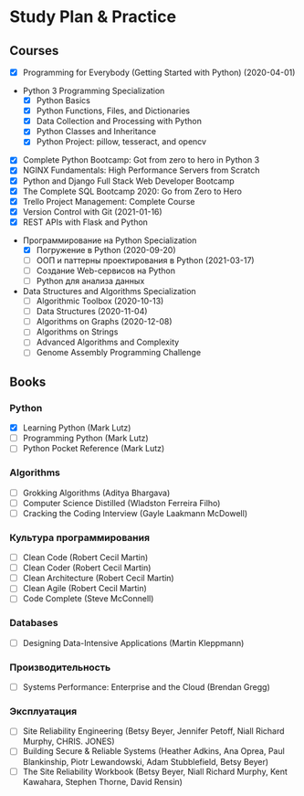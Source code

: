 # Study Plan & Practice

## Courses

- [x] Programming for Everybody (Getting Started with Python) (2020-04-01)

 - Python 3 Programming Specialization
	- [x] Python Basics
	- [x] Python Functions, Files, and Dictionaries
	- [x] Data Collection and Processing with Python
	- [x] Python Classes and Inheritance
	- [x] Python Project: pillow, tesseract, and opencv

- [x] Complete Python Bootcamp: Got from zero to hero in Python 3
- [x] NGINX Fundamentals: High Performance Servers from Scratch
- [x] Python and Django Full Stack Web Developer Bootcamp
- [x] The Complete SQL Bootcamp 2020: Go from Zero to Hero
- [x] Trello Project Management: Complete Course
- [x] Version Control with Git (2021-01-16)
- [x] REST APIs with Flask and Python

- Программирование на Python Specialization
	- [x] Погружение в Python (2020-09-20)
	- [ ] ООП и паттерны проектирования в Python (2021-03-17)
	- [ ] Создание Web-сервисов на Python
	- [ ] Python для анализа данных

- Data Structures and Algorithms Specialization
	- [ ] Algorithmic Toolbox (2020-10-13)
	- [ ] Data Structures (2020-11-04)
	- [ ] Algorithms on Graphs (2020-12-08)
	- [ ] Algorithms on Strings
	- [ ] Advanced Algorithms and Complexity
	- [ ] Genome Assembly Programming Challenge

## Books

### Python
- [x] Learning Python (Mark Lutz)
- [ ] Programming Python (Mark Lutz)
- [ ] Python Pocket Reference (Mark Lutz)

### Algorithms
- [ ] Grokking Algorithms (Aditya Bhargava)
- [ ] Computer Science Distilled (Wladston Ferreira Filho)
- [ ] Cracking the Coding Interview (Gayle Laakmann McDowell)

### Культура программирования
- [ ] Clean Code (Robert Cecil Martin)
- [ ] Clean Coder (Robert Cecil Martin)
- [ ] Clean Architecture (Robert Cecil Martin)
- [ ] Clean Agile (Robert Cecil Martin)
- [ ] Code Complete (Steve McConnell)

### Databases
- [ ] Designing Data-Intensive Applications (Martin Kleppmann)

### Производительность
- [ ] Systems Performance: Enterprise and the Cloud (Brendan Gregg)

### Эксплуатация
- [ ] Site Reliability Engineering (Betsy Beyer, Jennifer Petoff, Niall Richard Murphy, CHRIS. JONES)
- [ ] Building Secure & Reliable Systems (Heather Adkins, Ana Oprea, Paul Blankinship, Piotr Lewandowski, Adam Stubblefield, Betsy Beyer)
- [ ] The Site Reliability Workbook (Betsy Beyer, Niall Richard Murphy, Kent Kawahara, Stephen Thorne, David Rensin)
